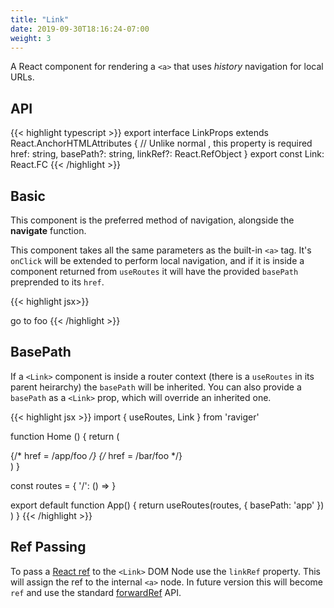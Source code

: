 ```yaml
---
title: "Link"
date: 2019-09-30T18:16:24-07:00
weight: 3
---
```


A React component for rendering a `<a>` that uses *history* navigation for local URLs.

## API

{{< highlight typescript >}}
export interface LinkProps
  extends React.AnchorHTMLAttributes<HTMLAnchorElement> {
  // Unlike normal <a>, this property is required
  href: string,
  basePath?: string,
  linkRef?: React.RefObject<HTMLAnchorElement>
}
export const Link: React.FC<LinkProps>
{{< /highlight >}}

## Basic

This component is the preferred method of navigation, alongside the **navigate** function.

This component takes all the same parameters as the built-in `<a>` tag. It's `onClick` will be extended to perform local navigation, and if it is inside a component returned from `useRoutes` it will have the provided `basePath` preprended to its `href`.

{{< highlight jsx>}}
<Link href="/foo">
  go to foo
</Link>
{{< /highlight >}}

## BasePath

If a `<Link>` component is inside a router context (there is a `useRoutes` in its parent heirarchy) the `basePath` will be inherited. You can also provide a `basePath` as a `<Link>` prop, which will override an inherited one.

{{< highlight jsx >}}
import { useRoutes, Link } from 'raviger'

function Home () {
  return (
    <div>
      <Link href="/foo" /> {/* href = /app/foo */}
      <Link href="/foo" basePath="/bar" /> {/* href = /bar/foo */}
    </div>
  )
}

const routes = {
  '/': () => <Home />
}

export default function App() {
  return useRoutes(routes, { basePath: 'app' })
  )
}
{{< /highlight >}}


## Ref Passing

To pass a [React ref](https://reactjs.org/docs/refs-and-the-dom.html) to the `<Link>` DOM Node use the `linkRef` property. This will assign the ref to the internal `<a>` node. In future version this will become `ref` and use the standard [forwardRef](https://reactjs.org/docs/forwarding-refs.html#forwarding-refs-to-dom-components) API.
